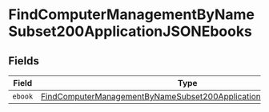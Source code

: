# FindComputerManagementByNameSubset200ApplicationJSONEbooks


## Fields

| Field                                                                                                                                                         | Type                                                                                                                                                          | Required                                                                                                                                                      | Description                                                                                                                                                   |
| ------------------------------------------------------------------------------------------------------------------------------------------------------------- | ------------------------------------------------------------------------------------------------------------------------------------------------------------- | ------------------------------------------------------------------------------------------------------------------------------------------------------------- | ------------------------------------------------------------------------------------------------------------------------------------------------------------- |
| `ebook`                                                                                                                                                       | [FindComputerManagementByNameSubset200ApplicationJSONEbooksEbook](../../models/operations/findcomputermanagementbynamesubset200applicationjsonebooksebook.md) | :heavy_minus_sign:                                                                                                                                            | N/A                                                                                                                                                           |